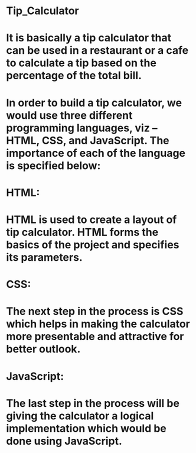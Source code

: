 # Tip_Calculator
# It is basically a tip calculator that can be used in a restaurant or a cafe to calculate a tip based on the percentage of the total bill.
# In order to build a tip calculator, we would use three different programming languages, viz – HTML, CSS, and JavaScript. The importance of each of the language is specified below:

# HTML:
# HTML is used to create a layout of tip calculator. HTML forms the basics of the project and specifies its parameters.

# CSS:
# The next step in the process is CSS which helps in making the calculator more presentable and attractive for better outlook.

# JavaScript:
# The last step in the process will be giving the calculator a logical implementation which would be done using JavaScript.
